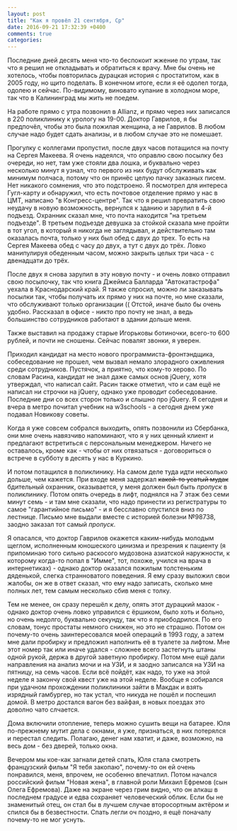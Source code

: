 ```yaml
---
layout: post
title: "Как я провёл 21 сентября, Ср"
date: 2016-09-21 17:32:39 +0400
comments: true
categories: 
---
```

Последние дней десять меня что-то беспокоит жжение по утрам, так что я решил не откладывать и обратиться к врачу. Мне бы очень не хотелось, чтобы повторилась дурацкая история с простатитом, как в 2005 году, но щито поделать. В конечном итоге, если я её одолел тогда, одолею и сейчас. По-видимому, виновато купание в холодном море, так что в Калининград мы жить не поедем. 

На работе прямо с утра позвонил в Allianz, и прямо через них записался в 220 поликлинику к урологу на 19-00. Доктор Гаврилов, я бы предпочёл, чтобы это была пожилая женщина, а не Гаврилов. В любом случае надо будет сдать анализы, и в любом случае это не помешает.

Прогулку с коллегами пропустил, после двух часов потащился на почту на Сергея Макеева. Я очень надеялся, что оправлю свою посылку без очереди, но нет, там уже стояли два лошка, и буквально через несколько минут я узнал, что первого из них будут обслуживать как минимум полчаса, потому что он принёс целую пачку заказных писем. Нет никакого сомнения, что это подстроено. Я посмотрел для интереса Гугл-карту и обнаружил, что есть почтовое отделение прямо у нас в ЦМТ, написано "в Конгресс-центре". Так что я решил превратить свою неудачу в новую возможность, вернулся к зданию и зарулил в 4-й подъезд. Охранник сказал мне, что почта находится "на третьем подъезде". В третьем подъезде девушка за стойкой сказала мне пройти в тот угол, в который я никогда не заглядывал, и действительно там оказалась почта, только у них был обед с двух до трех. То есть на Сергея Макеева обед с часу до двух, а тут с двух до трёх. Ловко манипулируя обеденным часом, можно закрыть целых три часа - с двенадцати до трёх. 

После двух я снова зарулил в эту новую почту - и очень ловко отправил свою посылочку, так что книга Джеймса Балларда "Автокатастрофа" уехала в Краснодарский край. Я также спросил, можно ли заказывать посылки так, чтобы получать их прямо у них на почте, но мне сказали, что обслуживают только организации (( Отстой, иначе было бы очень удобно. Рассказал в офисе - никто про почту не знал, а ведь большинство сотрудников работают в здании дольше меня.

Также выставил на продажу старые Игорьковы ботиночки, всего-то 600 рублей, и почти не сношены. Сейчас повалят звонки, я уверен. 

Приходил кандидат на место нового программиста-фронтэндщика, собеседование не прошел, чем вызвал немало злорадного оживления среди сотрудников. Пустячок, а приятно, что кому-то херово. По словам Расина, кандидат не знал даже самых основ jQuery, хотя утверждал, что написал сайт. Расин также отметил, что и сам ещё не написал ни строчки на jQuery, однако уже проводит собеседование. Последние дни со всех сторон только и слышно про jQuery. Я сегодня и вчера в метро почитал учебник на w3schools - а сегодня днем уже подавал Новикову советы.

Когда я уже совсем собрался выходить, опять позвонили из Сбербанка, они мне очень навязчиво напоминают, что я у них ценный клиент и предлагают встретиться с персональным менеджером. Ничего не оставалось, кроме как - чтобы от них отвязаться - договориться о встрече в субботу в десять у нас в Куркино.

И потом потащился в поликлинику. На самом деле туда идти несколько дольше, чем кажется. При входе меня задержал ~~какой-то усатый мудак~~ бдительный охранник, оказывается, у меня должен был быть _пропуск_ в поликлинику. Потом опять очередь в лифт, поднялся на 7 этаж без семи минут семь - и там мне сказали, что надо принести из регистратуры то самое "гарантийное письмо" - и я бесславно спустился вниз по лестнице. Письмо мне выдали вместе с историей болезни №98738, заодно заказал тот самый _пропуск_.

Я опасался, что доктор Гаврилов окажется каким-нибудь молодым щеглом, исполненным юношеского цинизма и презрения к пациенту (я припоминаю того сильно раскосого мудозвона азиатской наружности, к которому когда-то попал в "Имме", тот, похоже, учился на врача в интернетиках) - однако доктор оказался пожилым толстеньким дяденькой, слегка странноватого поведения. Я ему сразу выложил свои жалобы, он же в ответ сказал, что ему надо записать, сколько мне полных лет, тем самым несколько сбив меня с толку.

Тем не менее, он сразу перешёл к делу, опять этот дурацкий мазок - однако доктор очень ловко управился с ёршиком, было хоть и больно, но очень недолго, буквально секунду, так что я приободрился. По его словам, тонус простаты немного снижен, но это не страшно. Потом он почему-то очень заинтересовался моей операций в 1993 году, а затем мне дали пробирку и предложил наполнить её в туалете за лифтом. Мне этот номер так или иначе удался - сложнее всего застегнуть штаны одной рукой, держа в другой заветную пробирку. Потом мне ещё дали направления на анализ мочи и на УЗИ, и я заодно записался на УЗИ на пятницу, на семь часов. Если всё пойдёт, как надо, то уже на этой неделе я закончу свой квест уже на этой неделе. Вообще я собирался при удачном прохождении поликлиники зайти в Макдак и взять изрядный гамбургер, но так устал, что никуда не пошёл и поспешил домой. В метро достался вагон без вайфая, в новых поездах это доволно чато слчается.

Дома включили отопление, теперь можно сушить вещи на батарее. Юля по-прежнему мутит дела с окнами, я уже, признаться, в них потерялся и перестал следить. Полагаю, денег нам хватит, и даже, возможно, на весь дом - без дверей, только окна.

Вечером мы кое-как загнали детей спать, Юля стала смотреть французский фильм "Я тебя закопаю", почему-то он ей очень понравился, меня, впрочем, не особенно впечатлил. Потом начался российский фильм "Новая жена", в главной роли Михаил Ефремов (сын Олега Ефремова). Даже на экране через грим видно, что он алкаш в последнем градусе и едва сохраняет человеческий облик. Если бы не знаменитый отец, он стал бы в лучшем случае второсортным актёром и спился бы в безвестности. Спать легли оч поздно, я ещё поначалу почему-то не мог уснуть.